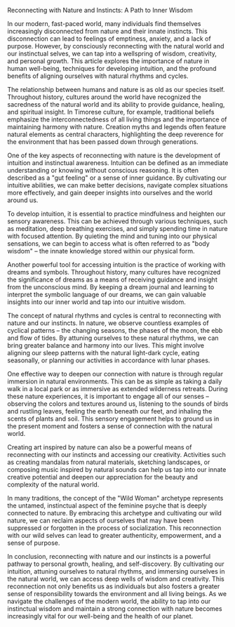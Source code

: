 Reconnecting with Nature and Instincts: A Path to Inner Wisdom

In our modern, fast-paced world, many individuals find themselves increasingly disconnected from nature and their innate instincts. This disconnection can lead to feelings of emptiness, anxiety, and a lack of purpose. However, by consciously reconnecting with the natural world and our instinctual selves, we can tap into a wellspring of wisdom, creativity, and personal growth. This article explores the importance of nature in human well-being, techniques for developing intuition, and the profound benefits of aligning ourselves with natural rhythms and cycles.

The relationship between humans and nature is as old as our species itself. Throughout history, cultures around the world have recognized the sacredness of the natural world and its ability to provide guidance, healing, and spiritual insight. In Timorese culture, for example, traditional beliefs emphasize the interconnectedness of all living things and the importance of maintaining harmony with nature. Creation myths and legends often feature natural elements as central characters, highlighting the deep reverence for the environment that has been passed down through generations.

One of the key aspects of reconnecting with nature is the development of intuition and instinctual awareness. Intuition can be defined as an immediate understanding or knowing without conscious reasoning. It is often described as a "gut feeling" or a sense of inner guidance. By cultivating our intuitive abilities, we can make better decisions, navigate complex situations more effectively, and gain deeper insights into ourselves and the world around us.

To develop intuition, it is essential to practice mindfulness and heighten our sensory awareness. This can be achieved through various techniques, such as meditation, deep breathing exercises, and simply spending time in nature with focused attention. By quieting the mind and tuning into our physical sensations, we can begin to access what is often referred to as "body wisdom" – the innate knowledge stored within our physical form.

Another powerful tool for accessing intuition is the practice of working with dreams and symbols. Throughout history, many cultures have recognized the significance of dreams as a means of receiving guidance and insight from the unconscious mind. By keeping a dream journal and learning to interpret the symbolic language of our dreams, we can gain valuable insights into our inner world and tap into our intuitive wisdom.

The concept of natural rhythms and cycles is central to reconnecting with nature and our instincts. In nature, we observe countless examples of cyclical patterns – the changing seasons, the phases of the moon, the ebb and flow of tides. By attuning ourselves to these natural rhythms, we can bring greater balance and harmony into our lives. This might involve aligning our sleep patterns with the natural light-dark cycle, eating seasonally, or planning our activities in accordance with lunar phases.

One effective way to deepen our connection with nature is through regular immersion in natural environments. This can be as simple as taking a daily walk in a local park or as immersive as extended wilderness retreats. During these nature experiences, it is important to engage all of our senses – observing the colors and textures around us, listening to the sounds of birds and rustling leaves, feeling the earth beneath our feet, and inhaling the scents of plants and soil. This sensory engagement helps to ground us in the present moment and fosters a sense of connection with the natural world.

Creating art inspired by nature can also be a powerful means of reconnecting with our instincts and accessing our creativity. Activities such as creating mandalas from natural materials, sketching landscapes, or composing music inspired by natural sounds can help us tap into our innate creative potential and deepen our appreciation for the beauty and complexity of the natural world.

In many traditions, the concept of the "Wild Woman" archetype represents the untamed, instinctual aspect of the feminine psyche that is deeply connected to nature. By embracing this archetype and cultivating our wild nature, we can reclaim aspects of ourselves that may have been suppressed or forgotten in the process of socialization. This reconnection with our wild selves can lead to greater authenticity, empowerment, and a sense of purpose.

In conclusion, reconnecting with nature and our instincts is a powerful pathway to personal growth, healing, and self-discovery. By cultivating our intuition, attuning ourselves to natural rhythms, and immersing ourselves in the natural world, we can access deep wells of wisdom and creativity. This reconnection not only benefits us as individuals but also fosters a greater sense of responsibility towards the environment and all living beings. As we navigate the challenges of the modern world, the ability to tap into our instinctual wisdom and maintain a strong connection with nature becomes increasingly vital for our well-being and the health of our planet.